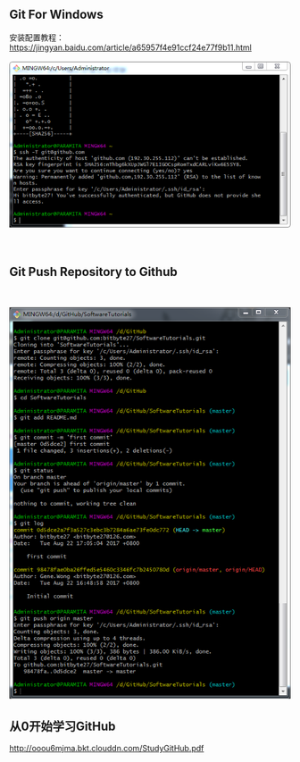 ## Git For Windows
安装配置教程：https://jingyan.baidu.com/article/a65957f4e91ccf24e77f9b11.html<br><br>
![png](git_install.png)<br>
<br><br>

## Git Push Repository to Github
<br><br>
![png](git_push.png)<br>

## 从0开始学习GitHub
http://ooou6mjma.bkt.clouddn.com/StudyGitHub.pdf
